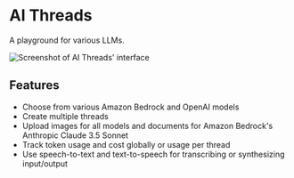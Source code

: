 # AI Threads

A playground for various LLMs.

![Screenshot of AI Threads' interface](https://github.com/user-attachments/assets/6a80905a-8a9f-458a-b017-2d7ae4dfd33d)

## Features

- Choose from various Amazon Bedrock and OpenAI models
- Create multiple threads
- Upload images for all models and documents for Amazon Bedrock's Anthropic Claude 3.5 Sonnet
- Track token usage and cost globally or usage per thread
- Use speech-to-text and text-to-speech for transcribing or synthesizing input/output
